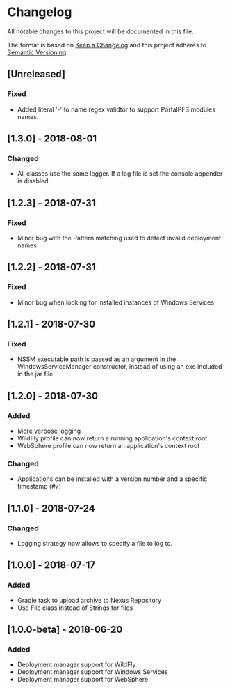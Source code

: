 # Changelog
All notable changes to this project will be documented in this file.

The format is based on [Keep a Changelog](http://keepachangelog.com/en/1.0.0/)
and this project adheres to [Semantic Versioning](http://semver.org/spec/v2.0.0.html).


## [Unreleased]

### Fixed
 - Added literal '-' to name regex validtor to support PortalPFS modules names.

## [1.3.0] - 2018-08-01
### Changed
- All classes use the same logger. If a log file is set the console appender is disabled.

## [1.2.3] - 2018-07-31
### Fixed
- Minor bug with the Pattern matching used to detect invalid deployment names

## [1.2.2] - 2018-07-31
### Fixed
- Minor bug when looking for installed instances of Windows Services

## [1.2.1] - 2018-07-30
### Fixed
- NSSM executable path is passed as an argument in the WindowsServiceManager constructor, instead of using an exe included in the jar file.

## [1.2.0] - 2018-07-30
### Added 
- More verbose logging
- WildFly profile can now return a running application's context root
- WebSphere profile can now return an application's context root
    
### Changed
- Applications can be installed with a version number and a specific timestamp (#7)

## [1.1.0] - 2018-07-24
### Changed
- Logging strategy now allows to specify a file to log to.

## [1.0.0] - 2018-07-17
### Added
- Gradle task to upload archive to Nexus Repository
- Use File class instead of Strings for files

## [1.0.0-beta] - 2018-06-20

### Added
- Deployment manager support for WildFly
- Deployment manager support for Windows Services
- Deployment manager support for WebSphere